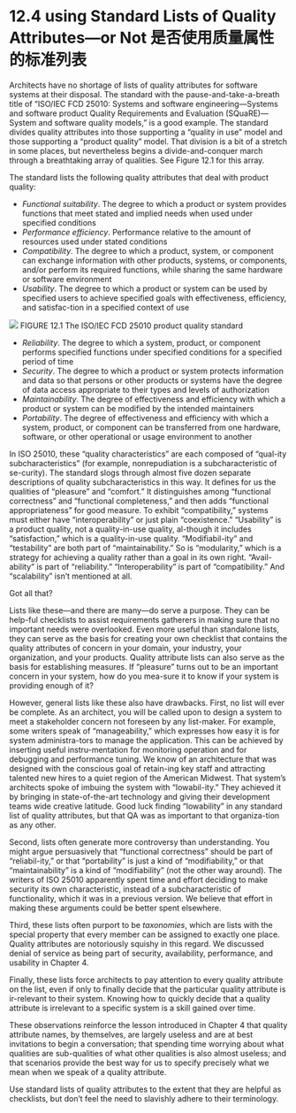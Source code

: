 12.4 using Standard Lists of Quality Attributes—or Not 是否使用质量属性的标准列表
===

Architects have no shortage of lists of quality attributes for software systems at their disposal. The standard with the pause-and-take-a-breath title of “ISO/IEC FCD 25010: Systems and software engineering—Systems and software product Quality Requirements and Evaluation (SQuaRE)—System and software quality models,” is a good example. The standard divides quality attributes into those supporting a “quality in use” model and those supporting a “product quality” model. That division is a bit of a stretch in some places, but nevertheless begins a divide-and-conquer march through a breathtaking array of qualities. See Figure 12.1 for this array.

The standard lists the following quality attributes that deal with product quality:
* _Functional suitability_. The degree to which a product or system provides functions that meet stated and implied needs when used under specified conditions
* _Performance efficiency_. Performance relative to the amount of resources used under stated conditions
* _Compatibility_. The degree to which a product, system, or component can exchange information with other products, systems, or components, and/or perform its required functions, while sharing the same hardware or software environment
* _Usability_. The degree to which a product or system can be used by specified users to achieve specified goals with effectiveness, efficiency, and satisfac-tion in a specified context of use

![](fig.12.1)
FIGURE 12.1 The ISO/IEC FCD 25010 product quality standard

* _Reliability_. The degree to which a system, product, or component performs specified functions under specified conditions for a specified period of time
* _Security_. The degree to which a product or system protects information and data so that persons or other products or systems have the degree of data access appropriate to their types and levels of authorization
* _Maintainability_. The degree of effectiveness and efficiency with which a product or system can be modified by the intended maintainers
* _Portability_. The degree of effectiveness and efficiency with which a system, product, or component can be transferred from one hardware, software, or other operational or usage environment to another 

In ISO 25010, these “quality characteristics” are each composed of “qual-ity subcharacteristics” (for example, nonrepudiation is a subcharacteristic of se-curity). The standard slogs through almost five dozen separate descriptions of quality subcharacteristics in this way. It defines for us the qualities of “pleasure” and “comfort.” It distinguishes among “functional correctness” and “functional completeness,” and then adds “functional appropriateness” for good measure. To exhibit “compatibility,” systems must either have “interoperability” or just plain “coexistence.” “Usability” is a product quality, not a quality-in-use quality, al-though it includes “satisfaction,” which is a quality-in-use quality. “Modifiabil-ity” and “testability” are both part of “maintainability.” So is “modularity,” which is a strategy for achieving a quality rather than a goal in its own right. “Avail-ability” is part of “reliability.” “Interoperability” is part of “compatibility.” And “scalability” isn’t mentioned at all.

Got all that?

Lists like these—and there are many—do serve a purpose. They can be help-ful checklists to assist requirements gatherers in making sure that no important needs were overlooked. Even more useful than standalone lists, they can serve as the basis for creating your own checklist that contains the quality attributes of concern in your domain, your industry, your organization, and your products. Quality attribute lists can also serve as the basis for establishing measures. If “pleasure” turns out to be an important concern in your system, how do you mea-sure it to know if your system is providing enough of it?

However, general lists like these also have drawbacks. First, no list will ever be complete. As an architect, you will be called upon to design a system to meet a stakeholder concern not foreseen by any list-maker. For example, some writers speak of “manageability,” which expresses how easy it is for system administra-tors to manage the application. This can be achieved by inserting useful instru-mentation for monitoring operation and for debugging and performance tuning. We know of an architecture that was designed with the conscious goal of retain-ing key staff and attracting talented new hires to a quiet region of the American Midwest. That system’s architects spoke of imbuing the system with “Iowabil-ity.” They achieved it by bringing in state-of-the-art technology and giving their development teams wide creative latitude. Good luck finding “Iowability” in any standard list of quality attributes, but that QA was as important to that organiza-tion as any other.

Second, lists often generate more controversy than understanding. You might argue persuasively that “functional correctness” should be part of “reliabil-ity,” or that “portability” is just a kind of “modifiability,” or that “maintainability” is a kind of “modifiability” (not the other way around). The writers of ISO 25010 apparently spent time and effort deciding to make security its own characteristic, instead of a subcharacteristic of functionality, which it was in a previous version. We believe that effort in making these arguments could be better spent elsewhere.

Third, these lists often purport to be _taxonomies_, which are lists with the special property that every member can be assigned to exactly one place. Quality attributes are notoriously squishy in this regard. We discussed denial of service as being part of security, availability, performance, and usability in Chapter 4.

Finally, these lists force architects to pay attention to every quality attribute on the list, even if only to finally decide that the particular quality attribute is ir-relevant to their system. Knowing how to quickly decide that a quality attribute is irrelevant to a specific system is a skill gained over time.

These observations reinforce the lesson introduced in Chapter 4 that quality attribute names, by themselves, are largely useless and are at best invitations to begin a conversation; that spending time worrying about what qualities are sub-qualities of what other qualities is also almost useless; and that scenarios provide the best way for us to specify precisely what we mean when we speak of a quality attribute.

Use standard lists of quality attributes to the extent that they are helpful as checklists, but don’t feel the need to slavishly adhere to their terminology.
